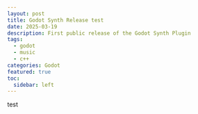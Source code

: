 ```yaml
---
layout: post
title: Godot Synth Release test
date: 2025-03-19
description: First public release of the Godot Synth Plugin
tags:
  - godot
  - music
  - c++
categories: Godot
featured: true
toc:
  sidebar: left
---
```

test
